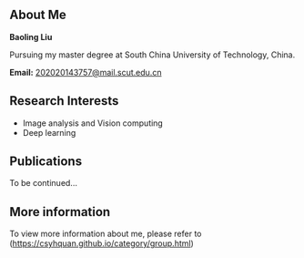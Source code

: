 ## About Me

**Baoling Liu**

Pursuing my master degree at South China University of Technology, China.

**Email:** 202020143757@mail.scut.edu.cn


## Research Interests
- Image analysis and Vision computing
- Deep learning

## Publications
To be continued...

## More information
To view more information about me, please refer to (https://csyhquan.github.io/category/group.html)

